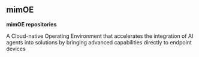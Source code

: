 ## mimOE

**mimOE repositories**

A Cloud-native Operating Environment that accelerates the integration of AI agents into solutions by bringing advanced capabilities directly to endpoint devices
